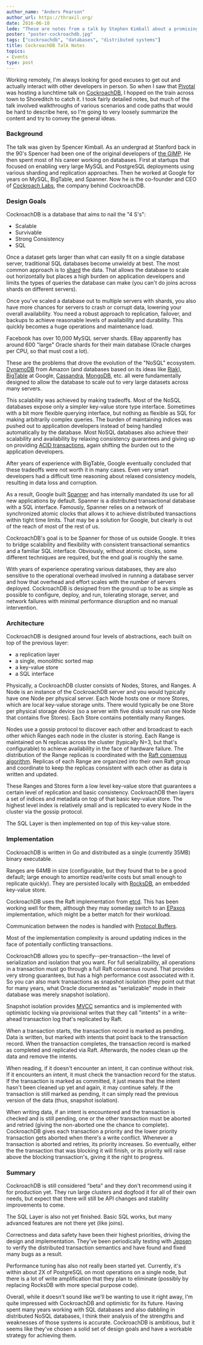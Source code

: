 ```yaml
---
author_name: "Anders Pearson"
author_url: https://thraxil.org/
date: 2016-06-10
lede: "These are notes from a talk by Stephen Kimball about a promising new open source database. While ambitious in its priorities, it seems like CockroachDB developers have chosen a solid set of design goals and have a workable strategy for achieving them."
poster: "poster-cockroachdb.jpg"
tags: ["cockroachdb", "databases", "distributed systems"]
title: CockroachDB Talk Notes
topics:
- Events
type: post
---
```


Working remotely, I'm always looking for good excuses to get out and
actually interact with other developers in person. So when I saw that
[Pivotal](http://pivotal.io/) was hosting a lunchtime talk on
[CockroachDB](https://www.cockroachlabs.com/), I hopped on the train
across town to Shoreditch to catch it. I took fairly detailed notes,
but much of the talk involved walkthroughs of various scenarios and
code paths that would be hard to describe here, so I'm going to very
loosely summarize the content and try to convey the general ideas.

### Background

The talk was given by Spencer Kimball. As an undergrad at Stanford
back in the 90's Spencer had been one of the original developers of
[the GIMP](https://www.gimp.org/). He then spent most of his career
working on databases. First at startups that focused on enabling very
large MySQL and PostgreSQL deployments using various sharding and
replication approaches. Then he worked at Google for years on MySQL,
BigTable, and Spanner. Now he is the co-founder and CEO of
[Cockroach Labs](https://www.cockroachlabs.com/), the company behind
CockroachDB.

### Design Goals

CockroachDB is a database that aims to nail the "4 S's":

* Scalable
* Survivable
* Strong Consistency
* SQL

Once a dataset gets larger than what can easily fit on a single
database server, traditional SQL databases become unwieldy at
best. The most common approach is to
[shard](https://en.wikipedia.org/wiki/Shard_\(database_architecture\))
the data. That allows the database to scale out horizontally but
places a high burden on application developers and limits the types of
queries the database can make (you can't do joins across shards on
different servers).

Once you've scaled a database out to multiple servers with shards, you
also have more chances for servers to crash or corrupt data, lowering
your overall availability. You need a robust approach to replication,
failover, and backups to achieve reasonable levels of availability and
durability. This quickly becomes a huge operations and maintenance
load.

Facebook has over 10,000 MySQL server shards. EBay apparently has
around 600 "large" Oracle shards for their main database (Oracle
charges per CPU, so that must cost a lot).

These are the problems that drove the evolution of the "NoSQL"
ecosystem. [DynamoDB](https://aws.amazon.com/dynamodb/) from Amazon
(and databases based on its ideas like
[Riak](http://basho.com/products/)),
[BigTable](https://cloud.google.com/bigtable/) at Google,
[Cassandra](http://cassandra.apache.org/),
[MongoDB](https://www.mongodb.com/), etc. all were fundamentally
designed to allow the database to scale out to very large datasets
across many servers.

This scalability was achieved by making tradeoffs. Most of the NoSQL
databases expose only a simpler key-value store type
interface. Sometimes with a bit more flexible querying interface, but
nothing as flexible as SQL for making arbitrarily complex queries. The
burden of maintaining indices was pushed out to application developers
instead of being handled automatically by the database. Most NoSQL
databases also achieve their scalability and availability by relaxing
consistency guarantees and giving up on providing
[ACID transactions](https://en.wikipedia.org/wiki/ACID), again
shifting the burden out to the application developers.

After years of experience with BigTable, Google eventually concluded
that these tradeoffs were not worth it in many cases. Even very smart
developers had a difficult time reasoning about relaxed consistency
models, resulting in data loss and corruption.

As a result, Google built
[Spanner](http://research.google.com/archive/spanner.html) and has
internally mandated its use for all new applications by
default. Spanner is a distributed transactional database with a SQL
interface. Famously, Spanner relies on a network of synchronized
atomic clocks that allows it to achieve distributed transactions
within tight time limits. That may be a solution for Google, but
clearly is out of the reach of most of the rest of us.

CockroachDB's goal is to be Spanner for those of us outside Google. It
tries to bridge scalability and flexibility with consistent
transactional semantics and a familiar SQL interface. Obviously,
without atomic clocks, some different techniques are required, but the
end goal is roughly the same.

With years of experience operating various databases, they are also
sensitive to the operational overhead involved in running a database
server and how that overhead and effort scales with the number of
servers deployed. CockroachDB is designed from the ground up to be as
simple as possible to configure, deploy, and run, tolerating storage,
server, and network failures with minimal performance disruption and
no manual intervention.

### Architecture

CockroachDB is designed around four levels of abstractions, each built
on top of the previous layer:

* a replication layer
* a single, monolithic sorted map
* a key-value store
* a SQL interface

Physically, a CockroachDB cluster consists of Nodes, Stores, and
Ranges. A Node is an instance of the CockroachDB server and you would
typically have one Node per physical server. Each Node hosts one or
more Stores, which are local key-value storage units. There would
typically be one Store per physical storage device (so a server with
five disks would run one Node that contains five Stores). Each Store
contains potentially many Ranges.

Nodes use a gossip protocol to discover each other and broadcast to
each other which Ranges each node in the cluster is storing. Each
Range is maintained on N replicas across the cluster (typically N=3,
but that's configurable) to achieve availability in the face of
hardware failure. The distribution of the Range replicas is
coordinated with the
[Raft consensus algorithm](https://raftconsensus.github.io/). Replicas
of each Range are organized into their own Raft group and coordinate
to keep the replicas consistent with each other as data is written and
updated.

These Ranges and Stores form a low level key-value store that
guarantees a certain level of replication and basic
consistency. CockroachDB then layers a set of indices and metadata on
top of that basic key-value store. The highest level index is
relatively small and is replicated to every Node in the cluster via
the gossip protocol.

The SQL Layer is then implemented on top of this key-value store.

### Implementation

CockroachDB is written in Go and distributed as a single (currently
35MB) binary executable.

Ranges are 64MB in size (configurable, but they found that to be a
good default; large enough to amortize read/write costs but small enough
to replicate quickly). They are persisted locally with
[RocksDB](http://rocksdb.org/), an embedded key-value store.

CockroachDB uses the Raft implementation from
[etcd](https://github.com/coreos/etcd). This has been working well for
them, although they may someday switch to an
[EPaxos](http://dsrg.pdos.csail.mit.edu/2014/01/10/epaxos/)
implementation, which might be a better match for their workload.

Communication between the nodes is handled with
[Protocol Buffers](https://developers.google.com/protocol-buffers/).

Most of the implementation complexity is around updating indices in
the face of potentially conflicting transactions.

CockroachDB allows you to specify--per-transaction--the level of
serialization and isolation that you want. For full serializability,
all operations in a transaction must go through a full Raft consensus
round. That provides very strong guarantees, but has a high
performance cost associated with it. So you can also mark transactions
as snapshot isolation (they point out that for many years, what Oracle
documented as "serializable" mode in their database was merely
snapshot isolation).

Snapshot isolation provides
[MVCC](https://en.wikipedia.org/wiki/Multiversion_concurrency_control)
semantics and is implemented with optimistic locking via provisional
writes that they call "intents" in a write-ahead transaction log
that's replicated by Raft.

When a transaction starts, the transaction record is marked as
pending. Data is written, but marked with intents that point back to
the transaction record. When the transaction completes, the
transaction record is marked as completed and replicated via
Raft. Afterwards, the nodes clean up the data and remove the intents.

When reading, if it doesn't encounter an intent, it can continue
without risk. If it encounters an intent, it must check the
transaction record for the status. If the transaction is marked as
committed, it just means that the intent hasn't been cleaned up yet and
again, it may continue safely. If the transaction is still marked as
pending, it can simply read the previous version of the data (thus,
snapshot isolation).

When writing data, if an intent is encountered and the transaction is
checked and is still pending, one or the other transaction must be
aborted and retried (giving the non-aborted one the chance to
complete). CockroachDB gives each transaction a priority and the lower
priority transaction gets aborted when there's a write
conflict. Whenever a transaction is aborted and retries, its priority
increases. So eventually, either the the transaction that was blocking
it will finish, or its priority will raise above the blocking
transaction's, giving it the right to progress.

### Summary

CockroachDB is still considered "beta" and they don't recommend using
it for production yet. They run large clusters and dogfood it for all
of their own needs, but expect that there will still be API changes
and stability improvements to come.

The SQL Layer is also not yet finished. Basic SQL works, but many
advanced features are not there yet (like joins).

Correctness and data safety have been their highest priorities,
driving the design and implementation. They've been periodically
testing with [Jepsen](http://jepsen.io/) to verify the distributed
transaction semantics and have found and fixed many bugs as a result.

Performance tuning has also not really been started yet. Currently,
it's within about 2X of PostgreSQL on most operations on a single
node, but there is a lot of write amplification that they plan to
eliminate (possibly by replacing RocksDB with more special purpose
code).

Overall, while it doesn't sound like we'll be wanting to use it right
away, I'm quite impressed with CockroachDB and optimistic for its
future. Having spent many years working with SQL databases and also
dabbling in distributed NoSQL databases, I think their analysis of the
strengths and weaknesses of those systems is accurate. CockroachDB is
ambitious, but it seems like they've chosen a solid set of design
goals and have a workable strategy for achieving them.
